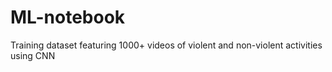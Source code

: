 # ML-notebook
Training dataset featuring 1000+ videos of violent and non-violent activities using CNN
